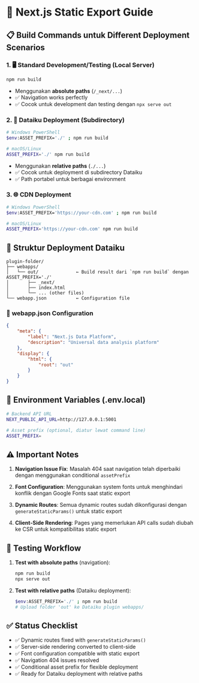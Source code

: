 # 🚀 Next.js Static Export Guide

## 📋 Build Commands untuk Different Deployment Scenarios

### 1. 🖥️ **Standard Development/Testing (Local Server)**
```bash
npm run build
```
- Menggunakan **absolute paths** (`/_next/...`)
- ✅ Navigation works perfectly
- ✅ Cocok untuk development dan testing dengan `npx serve out`

### 2. 🏢 **Dataiku Deployment (Subdirectory)**
```bash
# Windows PowerShell
$env:ASSET_PREFIX='./' ; npm run build

# macOS/Linux
ASSET_PREFIX='./' npm run build
```
- Menggunakan **relative paths** (`./...`)
- ✅ Cocok untuk deployment di subdirectory Dataiku
- ✅ Path portabel untuk berbagai environment

### 3. 🌐 **CDN Deployment**
```bash
# Windows PowerShell
$env:ASSET_PREFIX='https://your-cdn.com' ; npm run build

# macOS/Linux  
ASSET_PREFIX='https://your-cdn.com' npm run build
```

## 📁 Struktur Deployment Dataiku

```
plugin-folder/
├── webapps/
│   └── out/              ← Build result dari `npm run build` dengan ASSET_PREFIX='./'
│       ├── _next/
│       ├── index.html
│       └── ... (other files)
└── webapp.json           ← Configuration file
```

### 📄 **webapp.json Configuration**
```json
{
    "meta": {
        "label": "Next.js Data Platform",
        "description": "Universal data analysis platform"
    },
    "display": {
        "html": {
            "root": "out"
        }
    }
}
```

## 🔧 **Environment Variables (.env.local)**

```bash
# Backend API URL
NEXT_PUBLIC_API_URL=http://127.0.0.1:5001

# Asset prefix (optional, diatur lewat command line)
ASSET_PREFIX=
```

## ⚠️ **Important Notes**

1. **Navigation Issue Fix**: Masalah 404 saat navigation telah diperbaiki dengan menggunakan conditional `assetPrefix`

2. **Font Configuration**: Menggunakan system fonts untuk menghindari konflik dengan Google Fonts saat static export

3. **Dynamic Routes**: Semua dynamic routes sudah dikonfigurasi dengan `generateStaticParams()` untuk static export

4. **Client-Side Rendering**: Pages yang memerlukan API calls sudah diubah ke CSR untuk kompatibilitas static export

## 🎯 **Testing Workflow**

1. **Test with absolute paths** (navigation):
   ```bash
   npm run build
   npx serve out
   ```

2. **Test with relative paths** (Dataiku deployment):
   ```bash
   $env:ASSET_PREFIX='./' ; npm run build
   # Upload folder 'out' ke Dataiku plugin webapps/
   ```

## ✅ **Status Checklist**

- ✅ Dynamic routes fixed with `generateStaticParams()`
- ✅ Server-side rendering converted to client-side
- ✅ Font configuration compatible with static export
- ✅ Navigation 404 issues resolved
- ✅ Conditional asset prefix for flexible deployment
- ✅ Ready for Dataiku deployment with relative paths
